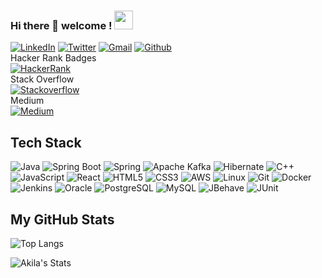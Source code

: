 ### Hi there 👋 welcome !     <img src="https://media.giphy.com/media/WUlplcMpOCEmTGBtBW/giphy.gif" width="30">  

<!--



**AkilaDee/AkilaDee** is a ✨ _special_ ✨ repository because its `README.md` (this file) appears on your GitHub profile.

Here are some ideas to get you started:

- 🔭 I’m currently working on ...
- 🌱 I’m currently learning ...
- 👯 I’m looking to collaborate on ...
- 🤔 I’m looking for help with ...
- 💬 Ask me about ...
- 📫 How to reach me: ...
- 😄 Pronouns: ...
- ⚡ Fun fact: ...
-->

[![LinkedIn](https://img.shields.io/badge/--linkedin?label=LinkedIn&logo=LinkedIn&style=social)](https://www.linkedin.com/in/akiladee)
[![Twitter](https://img.shields.io/badge/--Twitter?label=Twitter&logo=Twitter&style=social)](https://twitter.com/AkilaDee)
[![Gmail](https://img.shields.io/badge/--linkedin?label=Gmail&logo=gmail&style=social)](mailto:akila.mde@gmail.com)
[![Github](https://img.shields.io/github/followers/AkilaDee?label=Follow%20Me&style=social)](https://github.com/AkilaDee)<br/>
Hacker Rank Badges<br/> [![HackerRank](https://img.shields.io/badge/--dev?label=HackerRank&logo=Hackerrank&style=social)](https://www.hackerrank.com/akiladee) <br/>
Stack Overflow<br/>
[![Stackoverflow](https://img.shields.io/badge/--Stackoverflow?label=Stackoverflow&logo=Stackoverflow&style=social)](https://stackoverflow.com/users/14577057/akila-de-silva)<br/>
Medium<br/>
[![Medium](https://img.shields.io/badge/--Medium?label=Medium&logo=Medium&style=social)](https://medium.com/@akiladee)<br/>
## Tech Stack
<p>
<img alt="Java" src="https://img.shields.io/badge/Java-25A162?style=flat-square&logo=openjdk&logoColor=black" />
<img alt="Spring Boot" src="https://img.shields.io/badge/Springboot-%23039BE5.svg?style=flat-square&logo=springboot" />
<img alt="Spring" src="https://img.shields.io/badge/Spring-%236DB33F.svg?style=flat-square&logo=spring&logoColor=white" />
<img alt="Apache Kafka" src="https://img.shields.io/badge/Apache%20Kafka-231F20?style=flat-square&logo=apachekafka&logoColor=white" />
<img alt="Hibernate" src="https://img.shields.io/badge/Hibernate-59666C.svg?style=flat-square&logo=hibernate&logoColor=white" />
<img alt="C++" src="https://img.shields.io/badge/C++-00599C?style=flat-square&logo=cplusplus&logoColor=white" />
<img alt="JavaScript" src="https://img.shields.io/badge/JavaScript%20-%23F7DF1E.svg?style=flat-square&logo=javascript&logoColor=black" />
<img alt="React" src="https://img.shields.io/badge/React-20232A?style=flat-square&logo=react&logoColor=61DAFB" />
<!-- <img alt="Node.js" src="https://img.shields.io/badge/Node.js-43853D?style=flat-square&logo=node.js&logoColor=white" /> -->
<img alt="HTML5" src="https://img.shields.io/badge/HTML5-E34F26?style=flat-square&logo=html5&logoColor=white" />
<img alt="CSS3" src="https://img.shields.io/badge/CSS3-1572B6?style=flat-square&logo=css3&logoColor=white" />
<img alt="AWS" src="https://img.shields.io/badge/AWS-232F3E?style=flat-square&logo=amazon-aws&logoColor=white" />
<img alt="Linux" src="https://img.shields.io/badge/Linux-FCC624?style=flat-square&logo=linux&logoColor=black" />
<img alt="Git" src="https://img.shields.io/badge/Git-F05032?style=flat-square&logo=git&logoColor=white" />
<img alt="Docker" src="https://img.shields.io/badge/Docker-2496ED?style=flat-square&logo=docker&logoColor=white" />
<img alt="Jenkins" src="https://img.shields.io/badge/Jenkins-D24939?style=flat-square&logo=jenkins&logoColor=white" />
<img alt="Oracle" src="https://img.shields.io/badge/Oracle-F80000?style=flat-square&logo=oracle&logoColor=white" />
<img alt="PostgreSQL" src="https://img.shields.io/badge/PostgreSQL-336791?style=flat-square&logo=postgresql&logoColor=white" />
<img alt="MySQL" src="https://img.shields.io/badge/MySQL-4479A1?style=flat-square&logo=mysql&logoColor=white" />
<img alt="JBehave" src="https://img.shields.io/badge/JBehave-007396?style=flat-square&logo=java&logoColor=white" />
<img alt="JUnit" src="https://img.shields.io/badge/JUnit-25A162?style=flat-square&logo=junit5&logoColor=white" />
</p>

## My GitHub Stats

![Top Langs](https://github-readme-stats.vercel.app/api/top-langs/?username=AkilaDee&layout=compact&show_icons=true&bg_color=000000&text_color=FFFFFF)

![Akila's Stats](https://github-readme-stats.vercel.app/api?username=AkilaDee&show_icons=true&bg_color=000000&text_color=FFFFFF)
<!-- ![Akila's github stats](https://github-readme-stats.vercel.app/api?username=AkilaDee&layout=compact&include_all_commits=true&show_icons=true&hide=issues) -->
